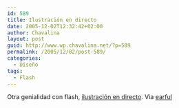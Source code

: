 ```yaml
---
id: 589
title: Ilustración en directo
date: 2005-12-02T12:32:42+02:00
author: Chavalina
layout: post
guid: http://www.wp.chavalina.net/?p=589
permalink: /2005/12/02/post-589/
categories:
  - Diseño
tags:
  - Flash
---
```

Otra genialidad con flash, <a href="http://www.pelourinho.com/movies/c003702/" target="_blank">ilustraci&oacute;n en directo</a>. Via <a href="http://earful.bitako.com/" target="_blank">earful</a>